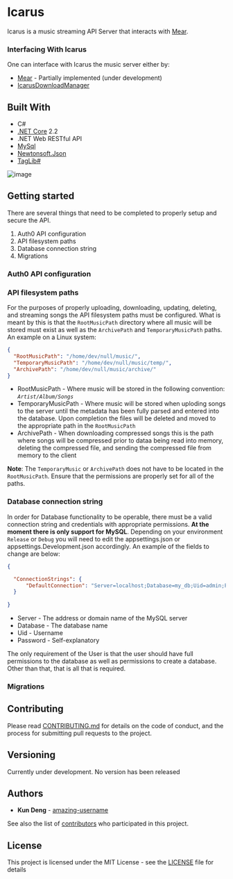# Icarus

Icarus is a music streaming API Server that interacts with [Mear](https://github.com/amazing-username/mear).

### Interfacing With Icarus

One can interface with Icarus the music server either by:

* [Mear](https://github.com/amazing-username/mear) - Partially implemented (under development)
* [IcarusDownloadManager](https://github.com/amazing-username/IcarusDownloadManager)



## Built With


* C#
* [.NET Core](https://dotnet.microsoft.com/) 2.2
* .NET Web RESTful API
* [MySql](https://www.nuget.org/packages/MySql.Data/)
* [Newtonsoft.Json](https://www.newtonsoft.com/json)
* [TagLib#](https://github.com/mono/taglib-sharp)

![image](https://user-images.githubusercontent.com/14333136/56252069-28532d00-6084-11e9-896d-1a3c378014ef.png)

## Getting started
There are several things that need to be completed to properly setup and secure the API.
1. Auth0 API configuration
2. API filesystem paths
3. Database connection string
4. Migrations

### Auth0 API configuration

### API filesystem paths

For the purposes of properly uploading, downloading, updating, deleting, and streaming songs the API filesystem paths must be configured. What is meant by this is that the `RootMusicPath` directory where all music will be stored must exist as well as the `ArchivePath` and `TemporaryMusicPath` paths. An example on a Linux system:
```Json
{
  "RootMusicPath": "/home/dev/null/music/",
  "TemporaryMusicPath": "/home/dev/null/music/temp/",
  "ArchivePath": "/home/dev/null/music/archive/"
}
```
* RootMusicPath - Where music will be stored in the following convention: *`Artist/Album/Songs`*
* TemporaryMusicPath - Where music will be stored when uploding songs to the server until the metadata has been fully parsed and entered into the database. Upon completion the files will be deleted and moved to the appropriate path in the `RootMusicPath`
* ArchivePath - When downloading compressed songs this is the path where songs will be compressed prior to dataa being read into memory, deleting the compressed file, and sending the compressed file from memory to the client


**Note**: The `TemporaryMusic` or `ArchivePath` does not have to be located in the `RootMusicPath`. Ensure that the permissions are properly set for all of the paths.

### Database connection string

In order for Database functionality to be operable, there must be a valid connection string and credentials with appropriate permissions. **At the moment there is only support for MySQL**. Depending on your environment `Release` or `Debug` you will need to edit the appsettings.json or appsettings.Development.json accordingly. An example of the fields to change are below:
```Json
{

  "ConnectionStrings": {
	  "DefaultConnection": "Server=localhost;Database=my_db;Uid=admin;Pwd=toughpassword;"
  }
 
}
```
* Server - The address or domain name of the MySQL server
* Database - The database name
* Uid - Username
* Password - Self-explanatory

The only requirement of the User is that the user should have full permissions to the database as well as permissions to create a database. Other than that, that is all that is required.

### Migrations

## Contributing

Please read [CONTRIBUTING.md](CONTRIBUTING.md) for details on the code of conduct, and the process for submitting pull requests to the project.

## Versioning

Currently under development. No version has been released

## Authors

* **Kun Deng** - [amazing-username](https://github.com/amazing-username)

See also the list of [contributors](https://github.com/amazing-username/Icarus/graphs/contributors) who participated in this project.

## License

This project is licensed under the MIT License - see the [LICENSE](LICENSE) file for details

